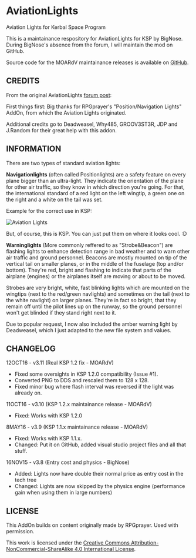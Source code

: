 # AviationLights
Aviation Lights for Kerbal Space Program

This is a maintainance respository for AviationLights for KSP by BigNose.  During BigNose's absence from the forum, I will maintain the mod on GitHub.

Source code for the MOARdV maintainance releases is available on [GitHub](https://github.com/MOARdV/AviationLights).

## CREDITS

From the original AviationLights [forum post](http://forum.kerbalspaceprogram.com/index.php?/topic/16801-105-aviation-lights-v38-16nov15/):

First things first: Big thanks for RPGprayer's "Position/Navigation Lights" AddOn, from which the Aviation Lights originated.

Additional credits go to Deadweasel, Why485, GROOV3ST3R, JDP and J.Random for their great help with this addon.

## INFORMATION

There are two types of standard aviation lights:

**Navigationlights** (often called Positionlights) are a safety feature on every plane bigger than an ultra-light. They indicate the orientation of the plane for other air traffic, so they know in which direction you're going. For that, the international standard of a red light on the left wingtip, a green one on the right and a white on the tail was set.

Example for the correct use in KSP:

![Aviation Lights](http://s14.directupload.net/images/120813/6cz23stq.png)

But, of course, this is KSP. You can just put them on where it looks cool. :D

**Warninglights** (More commonly reffered to as "Strobe&Beacon") are flashing lights to enhance detection range in bad weather and to warn other air traffic and ground personnel. Beacons are mostly mounted on tip of the vertical tail on smaller planes, or in the middle of the fuselage (top and/or bottom). They're red, bright and flashing to indicate that parts of the airplane (engines) or the airplanes itself are moving or about to be moved.

Strobes are very bright, white, fast blinking lights which are mounted on the wingtips (next to the red/green navlights) and sometimes on the tail (next to the white navlight) on larger planes. They're in fact so bright, that they remain off until the pilot lines up on the runway, so the ground personnel won't get blinded if they stand right next to it.

Due to popular request, I now also included the amber warning light by Deadweasel, which I just adapted to the new file system and values.

## CHANGELOG

12OCT16 - v3.11 (Real KSP 1.2 fix - MOARdV)

* Fixed some oversights in KSP 1.2.0 compatibility (Issue #1).
* Converted PNG to DDS and rescaled them to 128 x 128.
* Fixed minor bug where flash interval was reversed if the light was already on.

11OCT16 - v3.10 (KSP 1.2.x maintainance release - MOARdV)

* Fixed: Works with KSP 1.2.0

8MAY16 - v3.9 (KSP 1.1.x maintainance release - MOARdV)

* Fixed: Works with KSP 1.1.x.
* Changed: Put it on GitHub, added visual studio project files and all that stuff.

16NOV15 - v3.8 (Entry cost and physics - BigNose)

* Added: Lights now have double their normal price as entry cost in the tech tree
* Changed: Lights are now skipped by the physics engine (performance gain when using them in large numbers)

## LICENSE

This AddOn builds on content originally made by RPGprayer. Used with permission.

This work is licensed under the [Creative Commons Attribution-NonCommercial-ShareAlike 4.0 International License](http://creativecommons.org/licenses/by-nc-sa/4.0/).

